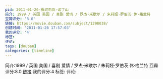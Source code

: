 ```yaml
---
pid: 2011-01-26-看过电影-诺丁山
简介: 1999 / 英国 美国 / 喜剧 爱情 / 罗杰·米歇尔 / 朱莉娅·罗伯茨 休·格兰特
豆瓣评分: '8.0'
链接: https://movie.douban.com/subject/1298038/
创建时间: '2011-01-26 17:57:03'
我的评分: '4'
标签:
评论:
tags: [douban]
categories: [timeline]
---
```

简介:1999 / 英国 美国 / 喜剧 爱情 / 罗杰·米歇尔 / 朱莉娅·罗伯茨 休·格兰特
豆瓣评分:8.0
[链接](https://movie.douban.com/subject/1298038/)
我的评分:4
标签:
评论:
